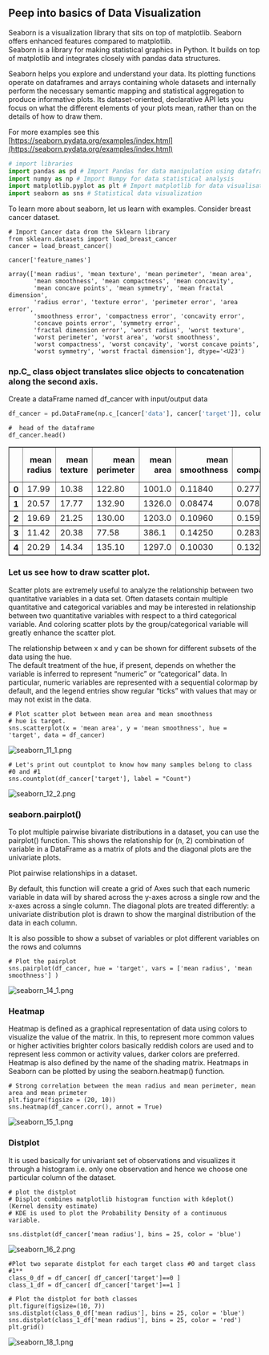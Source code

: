 ## Peep into basics of Data Visualization

Seaborn is a visualization library that sits on top of matplotlib. Seaborn offers enhanced features compared to matplotlib.  
Seaborn is a library for making statistical graphics in Python. It builds on top of matplotlib and integrates closely with pandas data structures.

Seaborn helps you explore and understand your data. Its plotting functions operate on dataframes and arrays containing whole datasets and internally perform the necessary semantic mapping and statistical aggregation to produce informative plots. Its dataset-oriented, declarative API lets you focus on what the different elements of your plots mean, rather than on the details of how to draw them.

For more examples see this [https://seaborn.pydata.org/examples/index.html](https://seaborn.pydata.org/examples/index.html)

```python
# import libraries 
import pandas as pd # Import Pandas for data manipulation using dataframes
import numpy as np # Import Numpy for data statistical analysis 
import matplotlib.pyplot as plt # Import matplotlib for data visualisation
import seaborn as sns # Statistical data visualization
```

To learn more about seaborn, let us learn with examples.
Consider breast cancer dataset.

```
# Import Cancer data drom the Sklearn library
from sklearn.datasets import load_breast_cancer
cancer = load_breast_cancer()
```



```
cancer['feature_names']
```




    array(['mean radius', 'mean texture', 'mean perimeter', 'mean area',
           'mean smoothness', 'mean compactness', 'mean concavity',
           'mean concave points', 'mean symmetry', 'mean fractal dimension',
           'radius error', 'texture error', 'perimeter error', 'area error',
           'smoothness error', 'compactness error', 'concavity error',
           'concave points error', 'symmetry error',
           'fractal dimension error', 'worst radius', 'worst texture',
           'worst perimeter', 'worst area', 'worst smoothness',
           'worst compactness', 'worst concavity', 'worst concave points',
           'worst symmetry', 'worst fractal dimension'], dtype='<U23')



### np.C_ class object translates slice objects to concatenation along the second axis.

Create a dataFrame named df_cancer with input/output data

```python
df_cancer = pd.DataFrame(np.c_[cancer['data'], cancer['target']], columns = np.append(cancer['feature_names'], ['target']))
```


```
#  head of the dataframe
df_cancer.head()
```




<div>
<style scoped>
    .dataframe tbody tr th:only-of-type {
        vertical-align: middle;
    }

    .dataframe tbody tr th {
        vertical-align: top;
    }

    .dataframe thead th {
        text-align: right;
    }
</style>
<table border="1" class="dataframe">
  <thead>
    <tr style="text-align: right;">
      <th></th>
      <th>mean radius</th>
      <th>mean texture</th>
      <th>mean perimeter</th>
      <th>mean area</th>
      <th>mean smoothness</th>
      <th>mean compactness</th>
      <th>mean concavity</th>
      <th>mean concave points</th>
      <th>mean symmetry</th>
      <th>mean fractal dimension</th>
      <th>radius error</th>
      <th>texture error</th>
      <th>perimeter error</th>
      <th>area error</th>
      <th>smoothness error</th>
      <th>compactness error</th>
      <th>concavity error</th>
      <th>concave points error</th>
      <th>symmetry error</th>
      <th>fractal dimension error</th>
      <th>worst radius</th>
      <th>worst texture</th>
      <th>worst perimeter</th>
      <th>worst area</th>
      <th>worst smoothness</th>
      <th>worst compactness</th>
      <th>worst concavity</th>
      <th>worst concave points</th>
      <th>worst symmetry</th>
      <th>worst fractal dimension</th>
      <th>target</th>
    </tr>
  </thead>
  <tbody>
    <tr>
      <th>0</th>
      <td>17.99</td>
      <td>10.38</td>
      <td>122.80</td>
      <td>1001.0</td>
      <td>0.11840</td>
      <td>0.27760</td>
      <td>0.3001</td>
      <td>0.14710</td>
      <td>0.2419</td>
      <td>0.07871</td>
      <td>1.0950</td>
      <td>0.9053</td>
      <td>8.589</td>
      <td>153.40</td>
      <td>0.006399</td>
      <td>0.04904</td>
      <td>0.05373</td>
      <td>0.01587</td>
      <td>0.03003</td>
      <td>0.006193</td>
      <td>25.38</td>
      <td>17.33</td>
      <td>184.60</td>
      <td>2019.0</td>
      <td>0.1622</td>
      <td>0.6656</td>
      <td>0.7119</td>
      <td>0.2654</td>
      <td>0.4601</td>
      <td>0.11890</td>
      <td>0.0</td>
    </tr>
    <tr>
      <th>1</th>
      <td>20.57</td>
      <td>17.77</td>
      <td>132.90</td>
      <td>1326.0</td>
      <td>0.08474</td>
      <td>0.07864</td>
      <td>0.0869</td>
      <td>0.07017</td>
      <td>0.1812</td>
      <td>0.05667</td>
      <td>0.5435</td>
      <td>0.7339</td>
      <td>3.398</td>
      <td>74.08</td>
      <td>0.005225</td>
      <td>0.01308</td>
      <td>0.01860</td>
      <td>0.01340</td>
      <td>0.01389</td>
      <td>0.003532</td>
      <td>24.99</td>
      <td>23.41</td>
      <td>158.80</td>
      <td>1956.0</td>
      <td>0.1238</td>
      <td>0.1866</td>
      <td>0.2416</td>
      <td>0.1860</td>
      <td>0.2750</td>
      <td>0.08902</td>
      <td>0.0</td>
    </tr>
    <tr>
      <th>2</th>
      <td>19.69</td>
      <td>21.25</td>
      <td>130.00</td>
      <td>1203.0</td>
      <td>0.10960</td>
      <td>0.15990</td>
      <td>0.1974</td>
      <td>0.12790</td>
      <td>0.2069</td>
      <td>0.05999</td>
      <td>0.7456</td>
      <td>0.7869</td>
      <td>4.585</td>
      <td>94.03</td>
      <td>0.006150</td>
      <td>0.04006</td>
      <td>0.03832</td>
      <td>0.02058</td>
      <td>0.02250</td>
      <td>0.004571</td>
      <td>23.57</td>
      <td>25.53</td>
      <td>152.50</td>
      <td>1709.0</td>
      <td>0.1444</td>
      <td>0.4245</td>
      <td>0.4504</td>
      <td>0.2430</td>
      <td>0.3613</td>
      <td>0.08758</td>
      <td>0.0</td>
    </tr>
    <tr>
      <th>3</th>
      <td>11.42</td>
      <td>20.38</td>
      <td>77.58</td>
      <td>386.1</td>
      <td>0.14250</td>
      <td>0.28390</td>
      <td>0.2414</td>
      <td>0.10520</td>
      <td>0.2597</td>
      <td>0.09744</td>
      <td>0.4956</td>
      <td>1.1560</td>
      <td>3.445</td>
      <td>27.23</td>
      <td>0.009110</td>
      <td>0.07458</td>
      <td>0.05661</td>
      <td>0.01867</td>
      <td>0.05963</td>
      <td>0.009208</td>
      <td>14.91</td>
      <td>26.50</td>
      <td>98.87</td>
      <td>567.7</td>
      <td>0.2098</td>
      <td>0.8663</td>
      <td>0.6869</td>
      <td>0.2575</td>
      <td>0.6638</td>
      <td>0.17300</td>
      <td>0.0</td>
    </tr>
    <tr>
      <th>4</th>
      <td>20.29</td>
      <td>14.34</td>
      <td>135.10</td>
      <td>1297.0</td>
      <td>0.10030</td>
      <td>0.13280</td>
      <td>0.1980</td>
      <td>0.10430</td>
      <td>0.1809</td>
      <td>0.05883</td>
      <td>0.7572</td>
      <td>0.7813</td>
      <td>5.438</td>
      <td>94.44</td>
      <td>0.011490</td>
      <td>0.02461</td>
      <td>0.05688</td>
      <td>0.01885</td>
      <td>0.01756</td>
      <td>0.005115</td>
      <td>22.54</td>
      <td>16.67</td>
      <td>152.20</td>
      <td>1575.0</td>
      <td>0.1374</td>
      <td>0.2050</td>
      <td>0.4000</td>
      <td>0.1625</td>
      <td>0.2364</td>
      <td>0.07678</td>
      <td>0.0</td>
    </tr>
  </tbody>
</table>
</div>





### Let us see how to draw scatter plot.

Scatter plots are extremely useful to analyze the relationship between two quantitative variables in a data set. Often datasets contain multiple quantitative and categorical variables and may be interested in relationship between two quantitative variables with respect to a third categorical variable. And coloring scatter plots by the group/categorical variable will greatly enhance the scatter plot.

The relationship between x and y can be shown for different subsets of the data using the hue.  
The default treatment of the hue, if present, depends on whether the variable is inferred to represent “numeric” or “categorical” data. In particular, numeric variables are represented with a sequential colormap by default, and the legend entries show regular “ticks” with values that may or may not exist in the data.

```
# Plot scatter plot between mean area and mean smoothness
# hue is target.
sns.scatterplot(x = 'mean area', y = 'mean smoothness', hue = 'target', data = df_cancer)
```




![seaborn_11_1.png](https://cdn.hashnode.com/res/hashnode/image/upload/v1606870364955/NLFnKOLDD.png)




```
# Let's print out countplot to know how many samples belong to class #0 and #1
sns.countplot(df_cancer['target'], label = "Count") 
```

 

![seaborn_12_2.png](https://cdn.hashnode.com/res/hashnode/image/upload/v1606870407167/XCbw4DN9s.png)
  


### seaborn.pairplot() 

To plot multiple pairwise bivariate distributions in a dataset, you can use the pairplot() function. This shows the relationship for (n, 2) combination of variable in a DataFrame as a matrix of plots and the diagonal plots are the univariate plots.

Plot pairwise relationships in a dataset.

By default, this function will create a grid of Axes such that each numeric variable in data will by shared across the y-axes across a single row and the x-axes across a single column. The diagonal plots are treated differently: a univariate distribution plot is drawn to show the marginal distribution of the data in each column.

It is also possible to show a subset of variables or plot different variables on the rows and columns

```
# Plot the pairplot
sns.pairplot(df_cancer, hue = 'target', vars = ['mean radius', 'mean smoothness'] )
```



![seaborn_14_1.png](https://cdn.hashnode.com/res/hashnode/image/upload/v1606870435341/hcug1HN2_.png)


### Heatmap

Heatmap is defined as a graphical representation of data using colors to visualize the value of the matrix. In this, to represent more common values or higher activities brighter colors basically reddish colors are used and to represent less common or activity values, darker colors are preferred. Heatmap is also defined by the name of the shading matrix. Heatmaps in Seaborn can be plotted by using the seaborn.heatmap() function.


```
# Strong correlation between the mean radius and mean perimeter, mean area and mean primeter
plt.figure(figsize = (20, 10)) 
sns.heatmap(df_cancer.corr(), annot = True) 
```





![seaborn_15_1.png](https://cdn.hashnode.com/res/hashnode/image/upload/v1606870465393/eSfkk7kBR.png)

### Distplot

It is used basically for univariant set of observations and visualizes it through a histogram i.e. only one observation and hence we choose one particular column of the dataset.

```
# plot the distplot 
# Displot combines matplotlib histogram function with kdeplot() (Kernel density estimate)
# KDE is used to plot the Probability Density of a continuous variable. 

sns.distplot(df_cancer['mean radius'], bins = 25, color = 'blue')
```


![seaborn_16_2.png](https://cdn.hashnode.com/res/hashnode/image/upload/v1606870483967/nVwaDpftV.png)



```
#Plot two separate distplot for each target class #0 and target class #1**
class_0_df = df_cancer[ df_cancer['target']==0 ]
class_1_df = df_cancer[ df_cancer['target']==1 ]
```


```
# Plot the distplot for both classes
plt.figure(figsize=(10, 7))
sns.distplot(class_0_df['mean radius'], bins = 25, color = 'blue')
sns.distplot(class_1_df['mean radius'], bins = 25, color = 'red')
plt.grid()
```



![seaborn_18_1.png](https://cdn.hashnode.com/res/hashnode/image/upload/v1606870505873/x6FRkOc8S.png)
